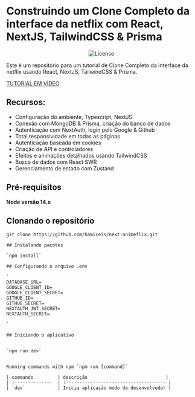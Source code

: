 # Construindo um Clone Completo da interface da netflix com React, NextJS, TailwindCSS & Prisma

<p align="center">
  <img alt="License" src="[https://img.shields.io/static/v1?label=license&message=MIT&color=49AA26&labelColor=000000](https://user-images.githubusercontent.com/23248726/220005380-ede4fb14-0b8d-4582-a063-3cc4beeccfb7.png](https://i.ibb.co/SndhCmC/Captura-de-tela-2023-06-02-110934.jpg)">
</p>



Este é um repositório para um tutorial de Clone Completo da interface da netflix usando React, NextJS, TailwindCSS & Prisma.

[TUTORIAL EM VÍDEO](https://www.youtube.com/watch?v=mqUN4N2q4qY)

## Recursos:

- Configuração do ambiente, Typescript, NextJS
- Conexão com MongoDB & Prisma, criação do banco de dados
- Autenticação com NextAuth, login pelo Google & Github
- Total responsividade em todas as páginas
- Autenticação baseada em cookies
- Criação de API e controladores
- Efeitos e animações detalhados usando TailwindCSS
- Busca de dados com React SWR
- Gerenciamento de estado com Zustand

## Pré-requisitos

**Node versão 14.x**

## Clonando o repositório

```shell
git clone https://github.com/hamiceis/next-animeflix.git

## Instalando pacotes

`npm install`

## Configurando o arquivo .env

`
DATABASE_URL=
GOOGLE_CLIENT_ID=
GOOGLE_CLIENT_SECRET=
GITHUB_ID=
GITHUB_SECRET=
NEXTAUTH_JWT_SECRET=
NEXTAUTH_SECRET=

`

## Iniciando o aplicativo 


`npm run dev`


Running commands with npm `npm run [command]`

| commando         | descrição                             |
| :--------------  | :------------------------------------- |
| `dev`            | Inicia aplicação modo de desenvolvedor |
